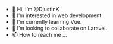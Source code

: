 - 👋 Hi, I’m @DjustinK
- 👀 I’m interested in web development.
- 🌱 I’m currently learning Vue.
- 💞️ I’m looking to collaborate on Laravel.
- 📫 How to reach me ...

<!---
DjustinK/DjustinK is a ✨ special ✨ repository because its `README.md` (this file) appears on your GitHub profile.
You can click the Preview link to take a look at your changes.
--->
